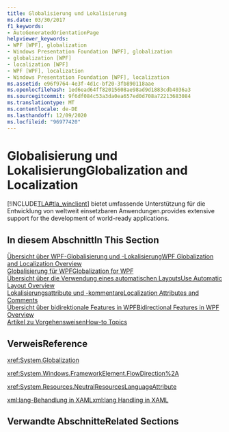 ```yaml
---
title: Globalisierung und Lokalisierung
ms.date: 03/30/2017
f1_keywords:
- AutoGeneratedOrientationPage
helpviewer_keywords:
- WPF [WPF], globalization
- Windows Presentation Foundation [WPF], globalization
- globalization [WPF]
- localization [WPF]
- WPF [WPF], localization
- Windows Presentation Foundation [WPF], localization
ms.assetid: e96f9764-4e3f-4d1c-bf20-3fb890118aae
ms.openlocfilehash: 1ed6ead64ff82015608ae98ad9d1883cdb4036a3
ms.sourcegitcommit: 9f6df084c53a3da0ea657ed0d708a72213683084
ms.translationtype: MT
ms.contentlocale: de-DE
ms.lasthandoff: 12/09/2020
ms.locfileid: "96977420"
---
```

# <a name="globalization-and-localization"></a><span data-ttu-id="01ed4-102">Globalisierung und Lokalisierung</span><span class="sxs-lookup"><span data-stu-id="01ed4-102">Globalization and Localization</span></span>
[!INCLUDE[TLA#tla_winclient](../../../includes/tlasharptla-winclient-md.md)] <span data-ttu-id="01ed4-103">bietet umfassende Unterstützung für die Entwicklung von weltweit einsetzbaren Anwendungen.</span><span class="sxs-lookup"><span data-stu-id="01ed4-103">provides extensive support for the development of world-ready applications.</span></span>  
  
## <a name="in-this-section"></a><span data-ttu-id="01ed4-104">In diesem Abschnitt</span><span class="sxs-lookup"><span data-stu-id="01ed4-104">In This Section</span></span>  
 [<span data-ttu-id="01ed4-105">Übersicht über WPF-Globalisierung und -Lokalisierung</span><span class="sxs-lookup"><span data-stu-id="01ed4-105">WPF Globalization and Localization Overview</span></span>](wpf-globalization-and-localization-overview.md)  
 [<span data-ttu-id="01ed4-106">Globalisierung für WPF</span><span class="sxs-lookup"><span data-stu-id="01ed4-106">Globalization for WPF</span></span>](globalization-for-wpf.md)  
 [<span data-ttu-id="01ed4-107">Übersicht über die Verwendung eines automatischen Layouts</span><span class="sxs-lookup"><span data-stu-id="01ed4-107">Use Automatic Layout Overview</span></span>](use-automatic-layout-overview.md)  
 [<span data-ttu-id="01ed4-108">Lokalisierungsattribute und -kommentare</span><span class="sxs-lookup"><span data-stu-id="01ed4-108">Localization Attributes and Comments</span></span>](localization-attributes-and-comments.md)  
 [<span data-ttu-id="01ed4-109">Übersicht über bidirektionale Features in WPF</span><span class="sxs-lookup"><span data-stu-id="01ed4-109">Bidirectional Features in WPF Overview</span></span>](bidirectional-features-in-wpf-overview.md)  
 [<span data-ttu-id="01ed4-110">Artikel zu Vorgehensweisen</span><span class="sxs-lookup"><span data-stu-id="01ed4-110">How-to Topics</span></span>](how-to-localize-an-application.md)  
  
## <a name="reference"></a><span data-ttu-id="01ed4-111">Verweis</span><span class="sxs-lookup"><span data-stu-id="01ed4-111">Reference</span></span>  
 <xref:System.Globalization>  
  
 <xref:System.Windows.FrameworkElement.FlowDirection%2A>  
  
 <xref:System.Resources.NeutralResourcesLanguageAttribute>  
  
 [<span data-ttu-id="01ed4-112">xml:lang-Behandlung in XAML</span><span class="sxs-lookup"><span data-stu-id="01ed4-112">xml:lang Handling in XAML</span></span>](/dotnet/desktop-wpf/xaml-services/xml-language-handling)  
  
## <a name="related-sections"></a><span data-ttu-id="01ed4-113">Verwandte Abschnitte</span><span class="sxs-lookup"><span data-stu-id="01ed4-113">Related Sections</span></span>
